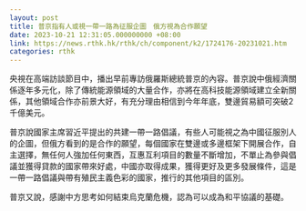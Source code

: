 ```yaml
---
layout: post
title: 普京指有人或視一帶一路為征服企圖　俄方視為合作願望
date: 2023-10-21 12:31:05.000000000 +08:00
link: https://news.rthk.hk/rthk/ch/component/k2/1724176-20231021.htm
categories: rthk
---
```


央視在高端訪談節目中，播出早前專訪俄羅斯總統普京的內容。普京說中俄經濟關係逐年多元化，除了傳統能源領域的大量合作，亦將在高科技能源領域建立全新關係，其他領域合作亦前景大好，有充分理由相信到今年年底，雙邊貿易額可突破2千億美元。

普京說國家主席習近平提出的共建一帶一路倡議，有些人可能視之為中國征服別人的企圖，但俄方看到的是合作的願望，每個國家在雙邊或多邊框架下開展合作，自主選擇，無任何人強加任何東西，互惠互利項目的數量不斷增加，不單止為參與倡議並獲得貸款的國家帶來好處，中國亦取得成果，獲得更好及更多發展條件，這是一帶一路倡議與帶有殖民主義色彩的國家，推行的其他項目的區別。

普京又說，感謝中方思考如何結束烏克蘭危機，認為可以成為和平協議的基礎。
